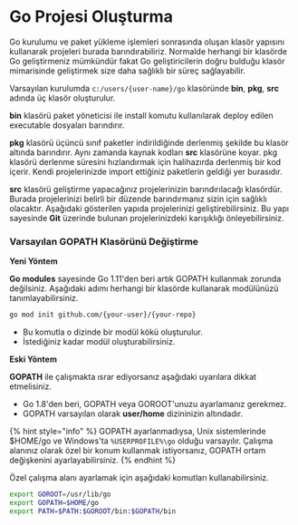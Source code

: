# Go Projesi Oluşturma

Go kurulumu ve paket yükleme işlemleri sonrasında oluşan klasör yapısını kullanarak projeleri burada barındırabiliriz. Normalde herhangi bir klasörde Go geliştirmeniz mümkündür fakat Go geliştiricilerin doğru bulduğu klasör mimarisinde geliştirmek size daha sağlıklı bir süreç sağlayabilir.

Varsayılan kurulumda `c:/users/{user-name}/go` klasöründe **bin**, **pkg**, **src** adında üç klasör oluşturulur.

**bin** klasörü paket yöneticisi ile install komutu kullanılarak deploy edilen executable dosyaları barındırır.

**pkg** klasörü üçüncü sınıf paketler indirildiğinde derlenmiş şekilde bu klasör altında barındırır. Aynı zamanda kaynak kodları **src** klasörüne koyar. pkg klasörü derlenme süresini hızlandırmak için halihazırda derlenmiş bir kod içerir. Kendi projelerinizde import ettiğiniz paketlerin geldiği yer burasıdır.

**src** klasörü geliştirme yapacağınız projelerinizin barındırılacağı klasördür. Burada projelerinizi belirli bir düzende barındırmanız sizin için sağlıklı olacaktır. Aşağıdaki gösterilen yapıda projelerinizi geliştirebilirsiniz. Bu yapı sayesinde **Git** üzerinde bulunan projelerinizdeki karışıklığı önleyebilirsiniz.

### Varsayılan GOPATH Klasörünü Değiştirme

**Yeni Yöntem**

**Go modules** sayesinde Go 1.11'den beri artık GOPATH kullanmak zorunda değilsiniz. Aşağıdaki adımı herhangi bir klasörde kullanarak modülünüzü tanımlayabilirsiniz.

```bash
go mod init github.com/{your-user}/{your-repo}
```

* Bu komutla o dizinde bir modül kökü oluşturulur.
* İstediğiniz kadar modül oluşturabilirsiniz.

**Eski Yöntem**

**GOPATH** ile çalışmakta ısrar ediyorsanız aşağıdaki uyarılara dikkat etmelisiniz.

* Go 1.8'den beri, GOPATH veya GOROOT'unuzu ayarlamanız gerekmez.
* GOPATH varsayılan olarak **user/home** dizininizin altındadır.

{% hint style="info" %}
GOPATH ayarlanmadıysa, Unix sistemlerinde $HOME/go ve Windows'ta `%USERPROFILE%\go` olduğu varsayılır. Çalışma alanınız olarak özel bir konum kullanmak istiyorsanız, GOPATH ortam değişkenini ayarlayabilirsiniz.
{% endhint %}

Özel çalışma alanı ayarlamak için aşağıdaki komutları kullanabilirsiniz.

```bash
export GOROOT=/usr/lib/go
export GOPATH=$HOME/go
export PATH=$PATH:$GOROOT/bin:$GOPATH/bin
```

